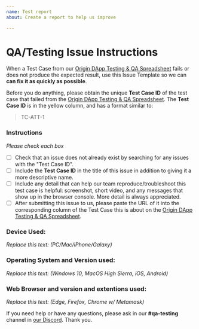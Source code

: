 ```yaml
---
name: Test report
about: Create a report to help us improve

---
```


# QA/Testing Issue Instructions 
When a Test Case from our [Origin DApp Testing & QA Spreadsheet](https://goo.gl/251wLY) fails or does not produce the expected result, use this Issue Template so we can **can fix it as quickly as possible**.

Before you do anything, please obtain the unique **Test Case ID** of the test case that failed from the [Origin DApp Testing & QA Spreadsheet](https://goo.gl/251wLY). The **Test Case ID** is in the yellow column, and has a format similar to:

> TC-ATT-1

### Instructions
_Please check each box_
- [ ] Check that an issue does not already exist by searching for any issues with the "Test Case ID". 
- [ ] Include the **Test Case ID** in the title of this issue in addition to giving it a more descriptive name.
- [ ] Include any detail that can help our team reproduce/troubleshoot this test case is helpful: screenshot, short video, and any messages that show up in the browser console. More detail is always appreciated.
- [ ] After submitting this issue to us, please paste the URL of it into the corresponding column of the Test Case this is about on the [Origin DApp Testing & QA Spreadsheet](https://goo.gl/251wLY).

### Device Used:
_Replace this text: (PC/Mac/iPhone/Galaxy)_ 

### Operating System and Version used:
_Replace this text: (Windows 10, MacOS High Sierra, iOS, Android)_

### Web Browser and version and extentions used:
_Replace this text: (Edge, Firefox, Chrome w/ Metamask)_ 

If you need help or have any questions, please ask in our **#qa-testing** channel in [our Discord](https://OriginProtocol.com/discord ). Thank you.
